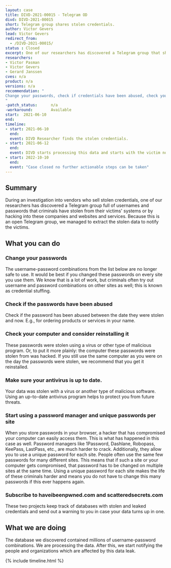 ```yaml
---
layout: case
title: DIVD-2021-00015 - Telegram OD
divd: DIVD-2021-00015
short: Telegram group shares stolen credentials.
author: Victor Gevers
lead: Victor Gevers
redirect_from:
  - /DIVD-2021-00015/
status : Closed
excerpt: One of our researchers has discovered a Telegram group that shares millions of usernames and passwords that criminals have stolen from their victims.
researchers:
- Victor Pasman
- Victor Gevers
- Gerard Janssen
cves: n/a
product: n/a
versions: n/a
recommendation: "
Change your passwords, check if credentials have been abused, check your computer and consider reinstalling it, make sure your antivirus is up to date...
"
-patch_status:	 	n/a
-workaround:		Available
start:  2021-06-10
end:
timeline:
- start: 2021-06-10
  end:
  event: DIVD Researcher finds the stolen credentials.
- start: 2021-06-12
  end:
  event: DIVD starts processing this data and starts with the victim notification process.
- start: 2022-10-10
  end:
  event: "Case closed no further actionable steps can be taken"
---
```

## Summary

During an investigation into vendors who sell stolen credentials, one of our researchers has discovered a Telegram group full of usernames and passwords that criminals have stolen from their victims' systems or by hacking into these companies and websites and services. Because this is an open Telegram group, we managed to extract the stolen data to notify the victims.

## What you can do

### Change your passwords
The username-password combinations from the list below are no longer safe to use. It would be best if you changed these passwords on every site you use them. We know that is a lot of work, but criminals often try out username and password combinations on other sites as well; this is known as credential stuffing.

### Check if the passwords have been abused
Check if the password has been abused between the date they were stolen and now. E.g., for ordering products or services in your name.

### Check your computer and consider reinstalling it
These passwords were stolen using a virus or other type of malicious program. Or, to put it more plainly: the computer these passwords were stolen from was hacked. If you still use the same computer as you were on the day the passwords were stolen, we recommend that you get it reinstalled.

### Make sure your antivirus is up to date.
Your data was stolen with a virus or another type of malicious software. Using an up-to-date antivirus program helps to protect you from future threats.

### Start using a password manager and unique passwords per site
When you store passwords in your browser, a hacker that has compromised your computer can easily access them. This is what has happened in this case as well. Password managers like 1Password, Dashlane, Robopass, KeePass, LastPass, etc.,  are much harder to crack.
Additionally, they allow you to use a unique password for each site. People often use the same few passwords for many different sites. This means that if such a site or your computer gets compromised, that password has to be changed on multiple sites at the same time. Using a unique password for each site makes the life of these criminals harder and means you do not have to change this many passwords if this ever happens again.

### Subscribe to haveibeenpwned.com and scatteredsecrets.com
These two projects keep track of databases with stolen and leaked credentials and send out a warning to you in case your data turns up in one.

## What we are doing

The database we discovered contained millions of username-password combinations. We are processing the data. After this, we start notifying the people and organizations which are affected by this data leak.


{% include timeline.html %}
